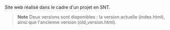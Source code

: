 Site web réalisé dans le cadre d'un projet en SNT.

> **Note**
> Deux versions sont disponibles : la version actuelle (index.html), ainsi que l'ancienne version (old_version.html).
